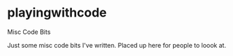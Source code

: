 # playingwithcode
Misc Code Bits

Just some misc code bits I've written. Placed up here for people to loook at.
